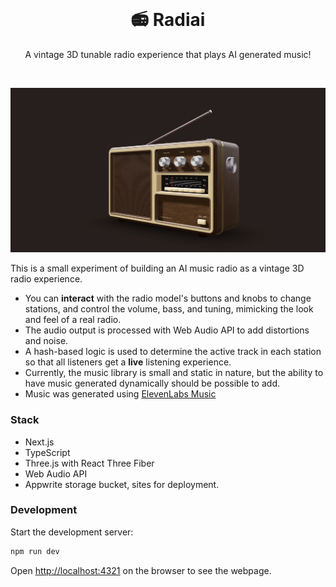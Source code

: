 <div align="center">
  <br />
  <h1>📻 Radiai</h1>
  <p>
    A vintage 3D tunable radio experience that plays AI generated music!
  </p>
  <br />
</div>

![](https://github.com/blenderskool/radiai/blob/main/public/site-preview.jpg)

This is a small experiment of building an AI music radio as a vintage 3D radio experience.
- You can **interact** with the radio model's buttons and knobs to change stations, and control the volume, bass, and tuning, mimicking the look and feel of a real radio.
- The audio output is processed with Web Audio API to add distortions and noise.
- A hash-based logic is used to determine the active track in each station so that all listeners get a **live** listening experience.
- Currently, the music library is small and static in nature, but the ability to have music generated dynamically should be possible to add.
- Music was generated using [ElevenLabs Music](https://elevenlabs.io/music)

### Stack
- Next.js
- TypeScript
- Three.js with React Three Fiber
- Web Audio API
- Appwrite storage bucket, sites for deployment.

### Development

Start the development server:
```bash
npm run dev
```

Open [http://localhost:4321](http://localhost:4321) on the browser to see the webpage.
